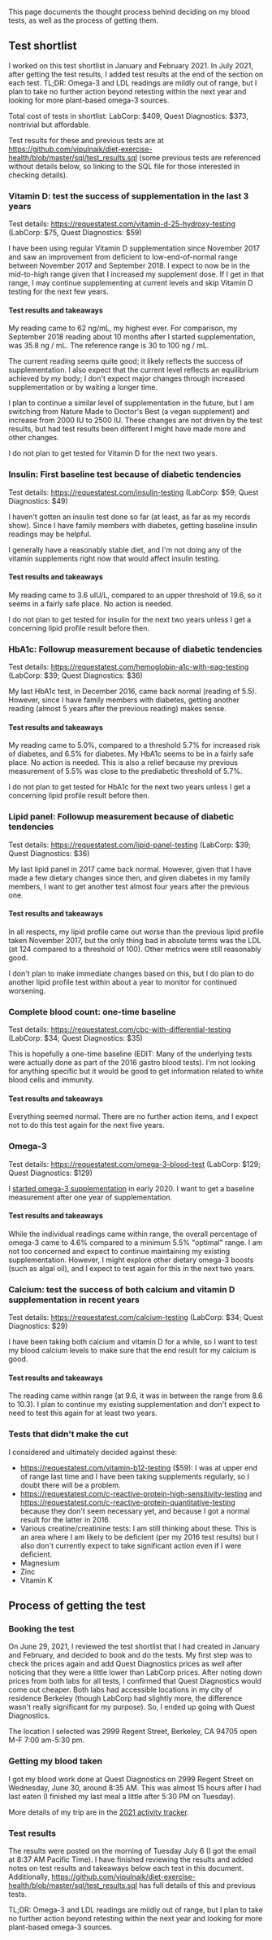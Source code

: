 This page documents the thought process behind deciding on my blood
tests, as well as the process of getting them.

## Test shortlist

I worked on this test shortlist in January and February 2021. In July
2021, after getting the test results, I added test results at the end
of the section on each test. TL;DR: Omega-3 and LDL readings are
mildly out of range, but I plan to take no further action beyond
retesting within the next year and looking for more plant-based
omega-3 sources.

Total cost of tests in shortlist: LabCorp: $409, Quest Diagnostics:
$373, nontrivial but affordable.

Test results for these and previous tests are at 
https://github.com/vipulnaik/diet-exercise-health/blob/master/sql/test_results.sql
(some previous tests are referenced without details below, so linking to the
SQL file for those interested in checking details).

### Vitamin D: test the success of supplementation in the last 3 years

Test details: https://requestatest.com/vitamin-d-25-hydroxy-testing (LabCorp: $75, Quest Diagnostics: $59)

I have been using regular Vitamin D supplementation since November
2017 and saw an improvement from deficient to low-end-of-normal range
between November 2017 and September 2018. I expect to now be in the
mid-to-high range given that I increased my supplement dose. If I get
in that range, I may continue supplementing at current levels and skip
Vitamin D testing for the next few years.

#### Test results and takeaways

My reading came to 62 ng/mL, my highest ever. For comparison, my
September 2018 reading about 10 months after I started
supplementation, was 35.8 ng / mL. The reference range is 30 to 100
ng / mL.

The current reading seems quite good; it likely reflects the success
of supplementation. I also expect that the current level reflects an
equilibrium achieved by my body; I don't expect major changes through
increased supplementation or by waiting a longer time.

I plan to continue a similar level of supplementation in the future,
but I am switching from Nature Made to Doctor's Best (a vegan
supplement) and increase from 2000 IU to 2500 IU. These changes are
not driven by the test results, but had test results been different I
might have made more and other changes.

I do not plan to get tested for Vitamin D for the next two years.

### Insulin: First baseline test because of diabetic tendencies

Test details: https://requestatest.com/insulin-testing (LabCorp: $59; Quest Diagnostics: $49)

I haven't gotten an insulin test done so far (at least, as far as my
records show). Since I have family members with diabetes, getting
baseline insulin readings may be helpful.

I generally have a reasonably stable diet, and I'm not doing any of
the vitamin supplements right now that would affect insulin testing.

#### Test results and takeaways

My reading came to 3.6 uIU/L, compared to an upper threshold of 19.6,
so it seems in a fairly safe place. No action is needed.

I do not plan to get tested for insulin for the next two years unless
I get a concerning lipid profile result before then.

### HbA1c: Followup measurement because of diabetic tendencies

Test details: https://requestatest.com/hemoglobin-a1c-with-eag-testing (LabCorp: $39; Quest Diagnostics: $36)

My last HbA1c test, in December 2016, came back normal (reading of
5.5). However, since I have family members with diabetes, getting
another reading (almost 5 years after the previous reading) makes
sense.

#### Test results and takeaways

My reading came to 5.0%, compared to a threshold 5.7% for increased
risk of diabetes, and 6.5% for diabetes. My HbA1c seems to be in a
fairly safe place. No action is needed. This is also a relief because
my previous measurement of 5.5% was close to the prediabetic threshold
of 5.7%.

I do not plan to get tested for HbA1c for the next two years unless
I get a concerning lipid profile result before then.

### Lipid panel: Followup measurement because of diabetic tendencies

Test details: https://requestatest.com/lipid-panel-testing (LabCorp: $39; Quest Diagnostics: $36)

My last lipid panel in 2017 came back normal. However, given that I
have made a few dietary changes since then, and given diabetes in my
family members, I want to get another test almost four years after the
previous one.

#### Test results and takeaways

In all respects, my lipid profile came out worse than the previous
lipid profile taken November 2017, but the only thing bad in absolute
terms was the LDL (at 124 compared to a threshold of 100). Other
metrics were still reasonably good.

I don't plan to make immediate changes based on this, but I do plan to
do another lipid profile test within about a year to monitor for
continued worsening.

### Complete blood count: one-time baseline

Test details: https://requestatest.com/cbc-with-differential-testing (LabCorp: $34; Quest Diagnostics: $35)

This is hopefully a one-time baseline (EDIT: Many of the underlying
tests were actually done as part of the 2016 gastro blood tests). I'm
not looking for anything specific but it would be good to get
information related to white blood cells and immunity.

#### Test results and takeaways

Everything seemed normal. There are no further action items, and I
expect not to do this test again for the next five years.

### Omega-3

Test details: https://requestatest.com/omega-3-blood-test (LabCorp: $129; Quest Diagnostics: $129)

I [started omega-3
supplementation](2019-12-30-decision-to-start-taking-omega-3-supplements.md)
in early 2020. I want to get a baseline measurement after one year of
supplementation.

#### Test results and takeaways

While the individual readings came within range, the overall
percentage of omega-3 came to 4.6% compared to a minimum 5.5%
"optimal" range. I am not too concerned and expect to continue
maintaining my existing supplementation. However, I might explore
other dietary omega-3 boosts (such as algal oil), and I expect to test
again for this in the next two years.

### Calcium: test the success of both calcium and vitamin D supplementation in recent years

Test details: https://requestatest.com/calcium-testing (LabCorp: $34; Quest Diagnostics: $29)

I have been taking both calcium and vitamin D for a while, so I want
to test my blood calcium levels to make sure that the end result for
my calcium is good.

#### Test results and takeaways

The reading came within range (at 9.6, it was in between the range
from 8.6 to 10.3). I plan to continue my existing supplementation and
don't expect to need to test this again for at least two years.

### Tests that didn't make the cut

I considered and ultimately decided against these:

* https://requestatest.com/vitamin-b12-testing ($59): I was at upper
  end of range last time and I have been taking supplements regularly,
  so I doubt there will be a problem.
* https://requestatest.com/c-reactive-protein-high-sensitivity-testing
  and https://requestatest.com/c-reactive-protein-quantitative-testing
  because they don't seem necessary yet, and because I got a normal
  result for the latter in 2016.
* Various creatine/creatinine tests: I am still thinking about
  these. This is an area where I am likely to be deficient (per my
  2016 test results) but I also don't currently expect to take
  significant action even if I were deficient.
* Magnesium
* Zinc
* Vitamin K

## Process of getting the test

### Booking the test

On June 29, 2021, I reviewed the test shortlist that I had created in
January and February, and decided to book and do the tests. My first
step was to check the prices again and add Quest Diagnostics prices as
well after noticing that they were a little lower than LabCorp
prices. After noting down prices from both labs for all tests, I
confirmed that Quest Diagnostics would come out cheaper. Both labs had
accessible locations in my city of residence Berkeley (though LabCorp
had slightly more, the difference wasn't really significant for my
purpose). So, I ended up going with Quest Diagnostics.

The location I selected was 2999 Regent Street, Berkeley, CA 94705
open M-F 7:00 am-5:30 pm.

### Getting my blood taken

I got my blood work done at Quest Diagnostics on 2999 Regent Street on
Wednesday, June 30, around 8:35 AM. This was almost 15 hours after I
had last eaten (I finished my last meal a little after 5:30 PM on
Tuesday).

More details of my trip are in the [2021 activity
tracker](2021-activity-tracker#wednesday-june-30).

### Test results

The results were posted on the morning of Tuesday July 6 (I got the
email at 8:37 AM Pacific Time). I have finished reviewing the results
and added notes on test results and takeaways below each test in this
document. Additionally,
https://github.com/vipulnaik/diet-exercise-health/blob/master/sql/test_results.sql
has full details of this and previous tests.

TL;DR: Omega-3 and LDL readings are mildly out of range, but I plan to
take no further action beyond retesting within the next year and
looking for more plant-based omega-3 sources.
